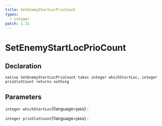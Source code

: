 ```yaml
---
title: SetEnemyStartLocPrioCount
types:
  - integer
patch: 1.32
---
```


# SetEnemyStartLocPrioCount

## Declaration

```jass
native SetEnemyStartLocPrioCount takes integer whichStartLoc, integer prioSlotCount returns nothing
```

## Parameters
`integer whichStartLoc`{!language=jass}
: 

`integer prioSlotCount`{!language=jass}
: 
